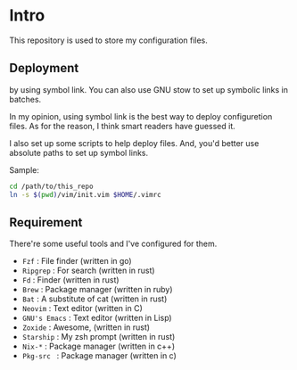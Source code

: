# Intro

This repository is used to store my configuration files.

## Deployment

by using symbol link.
You can also use GNU stow to set up symbolic links in batches.

In my opinion, using symbol link is the best way to deploy configuretion files. As for the reason, I think smart readers have guessed it.

I also set up some scripts to help deploy files. And, you'd better use absolute paths to set up symbol links.

Sample:

```zsh
cd /path/to/this_repo
ln -s $(pwd)/vim/init.vim $HOME/.vimrc
```

## Requirement

There're some useful tools and I've configured for them.

- `Fzf` : File finder (written in go)
- `Ripgrep` : For search (written in rust)
- `Fd` : Finder (written in rust)
- `Brew` : Package manager (written in ruby)
- `Bat` : A substitute of cat (written in rust)
- `Neovim` : Text editor (written in C)
- `GNU's Emacs` : Text editor (written in Lisp)
- `Zoxide` : Awesome, (written in rust)
- `Starship` : My zsh prompt (written in rust)
- `Nix-*` : Package manager (written in c++)
- `Pkg-src ` : Package manager (written in c)
